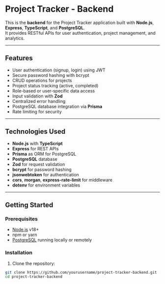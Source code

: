 # Project Tracker - Backend

This is the **backend** for the Project Tracker application built with **Node.js**, **Express**, **TypeScript**, and **PostgreSQL**.  
It provides RESTful APIs for user authentication, project management, and analytics.  

---

## Features

- User authentication (signup, login) using JWT
- Secure password hashing with bcrypt
- CRUD operations for projects
- Project status tracking (active, completed)
- Role-based or user-specific data access
- Input validation with **Zod**
- Centralized error handling
- PostgreSQL database integration via **Prisma**
- Rate limiting for security

---

## Technologies Used

- **Node.js** with **TypeScript**
- **Express** for REST APIs
- **Prisma** as ORM for PostgreSQL
- **PostgreSQL** database
- **Zod** for request validation
- **bcrypt** for password hashing
- **jsonwebtoken** for authentication
- **cors**, **morgan**, **express-rate-limit** for middleware
- **dotenv** for environment variables

---

## Getting Started

### Prerequisites

- [Node.js](https://nodejs.org/) v18+
- npm or yarn
- [PostgreSQL](https://www.postgresql.org/) running locally or remotely

### Installation

1. Clone the repository:

```bash
git clone https://github.com/yourusername/project-tracker-backend.git
cd project-tracker-backend
